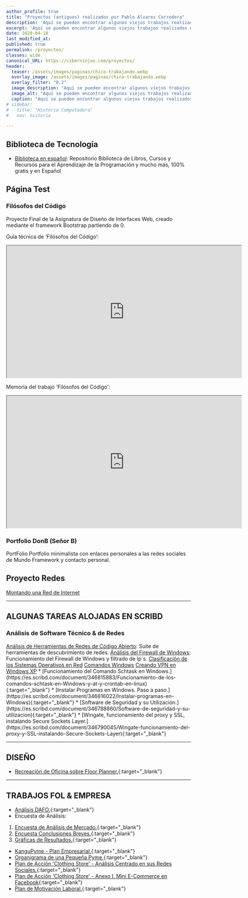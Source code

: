 ```yaml
---
author_profile: true
title: "Proyectos (antiguos) realizados por Pablo Álvarez Corredera"
description: 'Aquí se pueden encontrar algunos viejos trabajos realizados en la época en la que era estudiante de formación profesional.'
excerpt: 'Aquí se pueden encontrar algunos viejos trabajos realizados en la época en la que era estudiante de formación profesional.'
date: 2020-04-18
last_modified_at: 
published: true
permalink: /proyectos/
classes: wide
canonical_URL: https://ciberninjas.com/proyectos/
header:
  teaser: /assets/images/paginas/chico-trabajando.webp
  overlay_image: /assets/images/paginas/chico-trabajando.webp
  overlay_filter: "0.2"
  image_description: "Aquí se pueden encontrar algunos viejos trabajos realizados en la época en la que era estudiante de formación profesional."
  image_alt: "Aquí se pueden encontrar algunos viejos trabajos realizados en la época en la que era estudiante de formación profesional."
  caption: "Aquí se pueden encontrar algunos viejos trabajos realizados en la época en la que era estudiante de formación profesional."
# sidebar:
# - title: "Historia Computadora"
#   nav: historia

---
```


## Biblioteca de Tecnología

- [Biblioteca en español](https://kutt.it/biblioteca_espanol): Repositorio Biblioteca de Libros, Cursos y Recursos para el Aprendizaje de la Programación y mucho más, 100% gratis y en Español

## Página Test

### Filósofos del Código

Proyecto Final de la Asignatura de Diseño de Interfaces Web, creado mediante el framework Bootstrap partiendo de 0.

Guía técnica de ‘Filósofos del Código’:

<iframe src="https://drive.google.com/file/d/1Fq90OgZDhdcF4jdbZpzYrrq8tds_gkfB/preview" width="640" height="360" align="middle"></iframe>

Memoria del trabajo 'Filósofos del Código':

<iframe src="https://drive.google.com/file/d/1w2IymF1rr-8zaoxxlHDuo8erLsJRxQWs/preview" width="640" height="360"></iframe>

<h3>Portfolio DonB (Señor B)</h3>
PortFolio
Portfolio minimalista con enlaces personales a las redes sociales de Mundo Framework y contacto personal.

<h2>Proyecto Redes</h2>
<a href="https://kutt.it/proyecto_redes">Montando una Red de Internet</a>

___
<h2>ALGUNAS TAREAS ALOJADAS EN SCRIBD</h2>
<h3>Análisis de Software Técnico &amp; de Redes</h3>
<a href="https://kutt.it/scribd-herramientas-redes">Análisis de Herramientas de Redes de Código Abierto</a>: Suite de herramientas de descubrimiento de redes.
<a href="https://kutt.it/scribd-firewall">Análisis del Firewall de Windows</a>: Funcionamiento del Firewall de Windows y filtrado de Ip´s.
<a href="https://kutt.it/scribd-clasificacion-so">Clasificación de los Sistemas Operativos en Red</a>
<a href="https://kutt.it/scribd-comandos-windows">Comandos Windows</a>
<a href="https://kutt.it/scribd-crer-vpn-xp">Creando VPN en Windows XP</a>
* [Funcionamiento del Comando Schtask en Windows.](https://es.scribd.com/document/346815883/Funcionamiento-de-los-comandos-schtask-en-Windows-y-at-y-crontab-en-linux){:target="_blank"}
* [Instalar Programas en Windows. Paso a paso.](https://es.scribd.com/document/346816022/Instalar-programas-en-Windows){:target="_blank"}
* [Software de Seguridad y su Utilización.](https://es.scribd.com/document/346788860/Software-de-seguridad-y-su-utilizacion){:target="_blank"}
* [Wingate, funcionamiento del proxy y SSL, instalando Secure Sockets Layer.](https://es.scribd.com/document/346790045/Wingate-funcionamiento-del-proxy-y-SSL-instalando-Secure-Sockets-Layer){:target="_blank"}

___

## DISEÑO

* [Recreación de Oficina sobre Floor Planner.](https://es.scribd.com/document/346791144/Oficina-recreada-a-traves-de-software-online){:target="_blank"}

___

## TRABAJOS FOL &amp; EMPRESA

* [Análisis DAFO.](https://es.scribd.com/document/346790885/Analisis-DAFO){:target="_blank"}
* Encuesta de Análisis:
1. [Encuesta de Análisis de Mercado.](https://es.scribd.com/document/346790437/Encuesta-previa-creacion-de-una-nueva-empresa){:target="_blank"}
2. [Encuesta Conclusiones Breves.](https://es.scribd.com/document/346791061/Encuesta-Conclusiones){:target="_blank"}
3. [Gráficas de Resultados.](https://es.scribd.com/document/346791060/Encuesta-y-resultados-sobre-graficos){:target="_blank"}
* [KanguPyme - Plan Empresarial.](https://es.scribd.com/document/346791430/Plan-Empresa-Final-Kangupyme){:target="_blank"}
* [Organigrama de una Pequeña Pyme.](https://es.scribd.com/document/346790366/Organigrama-de-una-pequena-empresa-de-tecnologia-o-pyme-o-startup){:target="_blank"}
* [Plan de Acción 'Clothing Store' - Análisis Centrado en sus Redes Sociales.](https://es.scribd.com/document/346790577/Plan-de-accion-sobre-un-negocio-enfocado-en-su-implantacion-en-las-nuevas-tecnologias){:target="_blank"}
* [Plan de Acción 'Clothing Store' - Anexo I. Mini E-Commerce en Facebook](https://es.scribd.com/document/346790575/Anexo-a-el-plan-de-accion-sobre-un-negocio-enfocado-en-su-implantacion-en-las-nuevas-tecnologias){:target="_blank"}
* [Plan de Motivación Laboral.](https://es.scribd.com/document/346790302/Plan-Motivacion-Laboral){:target="_blank"}